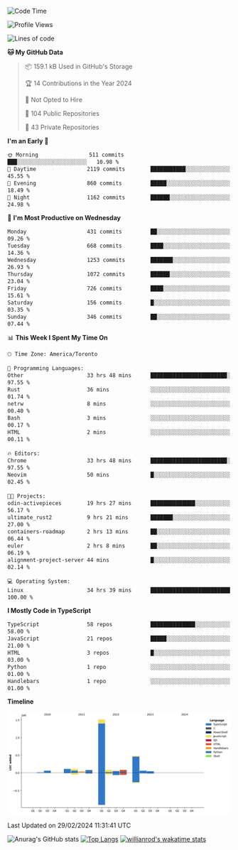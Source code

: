 <!--START_SECTION:waka-->
![Code Time](http://img.shields.io/badge/Code%20Time-1%2C260%20hrs%2047%20mins-blue)

![Profile Views](http://img.shields.io/badge/Profile%20Views-2-blue)

![Lines of code](https://img.shields.io/badge/From%20Hello%20World%20I%27ve%20Written-2.7%20million%20lines%20of%20code-blue)

**🐱 My GitHub Data** 

> 📦 159.1 kB Used in GitHub's Storage 
 > 
> 🏆 14 Contributions in the Year 2024
 > 
> 🚫 Not Opted to Hire
 > 
> 📜 104 Public Repositories 
 > 
> 🔑 43 Private Repositories 
 > 
**I'm an Early 🐤** 

```text
🌞 Morning                511 commits         ███░░░░░░░░░░░░░░░░░░░░░░   10.98 % 
🌆 Daytime                2119 commits        ███████████░░░░░░░░░░░░░░   45.55 % 
🌃 Evening                860 commits         █████░░░░░░░░░░░░░░░░░░░░   18.49 % 
🌙 Night                  1162 commits        ██████░░░░░░░░░░░░░░░░░░░   24.98 % 
```
📅 **I'm Most Productive on Wednesday** 

```text
Monday                   431 commits         ██░░░░░░░░░░░░░░░░░░░░░░░   09.26 % 
Tuesday                  668 commits         ████░░░░░░░░░░░░░░░░░░░░░   14.36 % 
Wednesday                1253 commits        ███████░░░░░░░░░░░░░░░░░░   26.93 % 
Thursday                 1072 commits        ██████░░░░░░░░░░░░░░░░░░░   23.04 % 
Friday                   726 commits         ████░░░░░░░░░░░░░░░░░░░░░   15.61 % 
Saturday                 156 commits         █░░░░░░░░░░░░░░░░░░░░░░░░   03.35 % 
Sunday                   346 commits         ██░░░░░░░░░░░░░░░░░░░░░░░   07.44 % 
```


📊 **This Week I Spent My Time On** 

```text
🕑︎ Time Zone: America/Toronto

💬 Programming Languages: 
Other                    33 hrs 48 mins      ████████████████████████░   97.55 % 
Rust                     36 mins             ░░░░░░░░░░░░░░░░░░░░░░░░░   01.74 % 
netrw                    8 mins              ░░░░░░░░░░░░░░░░░░░░░░░░░   00.40 % 
Bash                     3 mins              ░░░░░░░░░░░░░░░░░░░░░░░░░   00.17 % 
HTML                     2 mins              ░░░░░░░░░░░░░░░░░░░░░░░░░   00.11 % 

🔥 Editors: 
Chrome                   33 hrs 48 mins      ████████████████████████░   97.55 % 
Neovim                   50 mins             █░░░░░░░░░░░░░░░░░░░░░░░░   02.45 % 

🐱‍💻 Projects: 
odin-activepieces        19 hrs 27 mins      ██████████████░░░░░░░░░░░   56.17 % 
ultimate_rust2           9 hrs 21 mins       ███████░░░░░░░░░░░░░░░░░░   27.00 % 
containers-roadmap       2 hrs 13 mins       ██░░░░░░░░░░░░░░░░░░░░░░░   06.44 % 
euler                    2 hrs 8 mins        ██░░░░░░░░░░░░░░░░░░░░░░░   06.19 % 
alignment-project-server 44 mins             █░░░░░░░░░░░░░░░░░░░░░░░░   02.14 % 

💻 Operating System: 
Linux                    34 hrs 39 mins      █████████████████████████   100.00 % 
```

**I Mostly Code in TypeScript** 

```text
TypeScript               58 repos            ██████████████░░░░░░░░░░░   58.00 % 
JavaScript               21 repos            █████░░░░░░░░░░░░░░░░░░░░   21.00 % 
HTML                     3 repos             █░░░░░░░░░░░░░░░░░░░░░░░░   03.00 % 
Python                   1 repo              ░░░░░░░░░░░░░░░░░░░░░░░░░   01.00 % 
Handlebars               1 repo              ░░░░░░░░░░░░░░░░░░░░░░░░░   01.00 % 
```



**Timeline**

![Lines of Code chart](https://raw.githubusercontent.com/wise-introvert/wise-introvert/master/assets/bar_graph.png)


 Last Updated on 29/02/2024 11:31:41 UTC
<!--END_SECTION:waka-->

![Anurag's GitHub stats](https://github-readme-stats.vercel.app/api?username=wise-introvert&count_private=true&show_icons=true)
[![Top Langs](https://github-readme-stats.vercel.app/api/top-langs/?username=wise-introvert&langs_count=10)](https://github.com/anuraghazra/github-readme-stats)
[![willianrod's wakatime stats](https://github-readme-stats.vercel.app/api/wakatime?username=wiseintrovert)](https://github.com/anuraghazra/github-readme-stats)

